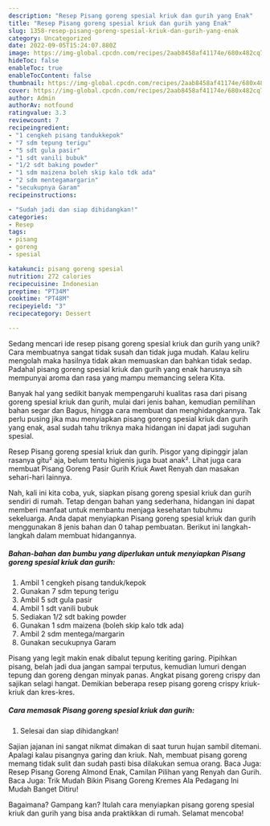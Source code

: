 ```yaml
---
description: "Resep Pisang goreng spesial kriuk dan gurih yang Enak"
title: "Resep Pisang goreng spesial kriuk dan gurih yang Enak"
slug: 1358-resep-pisang-goreng-spesial-kriuk-dan-gurih-yang-enak
category: Uncategorized
date: 2022-09-05T15:24:07.880Z
image: https://img-global.cpcdn.com/recipes/2aab8458af41174e/680x482cq70/pisang-goreng-spesial-kriuk-dan-gurih-foto-resep-utama.jpg
hideToc: false
enableToc: true
enableTocContent: false
thumbnail: https://img-global.cpcdn.com/recipes/2aab8458af41174e/680x482cq70/pisang-goreng-spesial-kriuk-dan-gurih-foto-resep-utama.jpg
cover: https://img-global.cpcdn.com/recipes/2aab8458af41174e/680x482cq70/pisang-goreng-spesial-kriuk-dan-gurih-foto-resep-utama.jpg
author: Admin
authorAv: notfound
ratingvalue: 3.3
reviewcount: 7
recipeingredient:
- "1 cengkeh pisang tandukkepok"
- "7 sdm tepung terigu"
- "5 sdt gula pasir"
- "1 sdt vanili bubuk"
- "1/2 sdt baking powder"
- "1 sdm maizena boleh skip kalo tdk ada"
- "2 sdm mentegamargarin"
- "secukupnya Garam"
recipeinstructions:

- "Sudah jadi dan siap dihidangkan!"
categories:
- Resep
tags:
- pisang
- goreng
- spesial

katakunci: pisang goreng spesial 
nutrition: 272 calories
recipecuisine: Indonesian
preptime: "PT34M"
cooktime: "PT48M"
recipeyield: "3"
recipecategory: Dessert

---
```





Sedang mencari ide resep pisang goreng spesial kriuk dan gurih yang unik? Cara membuatnya sangat tidak susah dan tidak juga mudah. Kalau keliru mengolah maka hasilnya tidak akan memuaskan dan bahkan tidak sedap. Padahal pisang goreng spesial kriuk dan gurih yang enak harusnya sih mempunyai aroma dan rasa yang mampu memancing selera Kita.





Banyak hal yang sedikit banyak mempengaruhi kualitas rasa dari pisang goreng spesial kriuk dan gurih, mulai dari jenis bahan, kemudian pemilihan bahan segar dan Bagus, hingga cara membuat dan menghidangkannya. Tak perlu pusing jika mau menyiapkan pisang goreng spesial kriuk dan gurih yang enak,      asal sudah tahu triknya maka hidangan ini dapat jadi suguhan spesial.














Resep Pisang goreng spesial kriuk dan gurih. Pisgor yang dipinggir jalan rasanya gitu² aja, belum tentu higienis juga buat anak². Lihat juga cara membuat Pisang Goreng Pasir Gurih Kriuk Awet Renyah dan masakan sehari-hari lainnya.






Nah, kali ini kita coba, yuk, siapkan pisang goreng spesial kriuk dan gurih sendiri di rumah. Tetap dengan bahan yang sederhana, hidangan ini dapat memberi manfaat untuk membantu menjaga kesehatan tubuhmu sekeluarga. Anda dapat menyiapkan Pisang goreng spesial kriuk dan gurih menggunakan 8 jenis bahan dan 0 tahap pembuatan. Berikut ini langkah-langkah dalam membuat hidangannya.

<!--inarticleads1-->

##### Bahan-bahan dan bumbu yang diperlukan untuk menyiapkan Pisang goreng spesial kriuk dan gurih:

1. Ambil 1 cengkeh pisang tanduk/kepok
1. Gunakan 7 sdm tepung terigu
1. Ambil 5 sdt gula pasir
1. Ambil 1 sdt vanili bubuk
1. Sediakan 1/2 sdt baking powder
1. Gunakan 1 sdm maizena (boleh skip kalo tdk ada)
1. Ambil 2 sdm mentega/margarin
1. Gunakan secukupnya Garam


Pisang yang legit makin enak dibalut tepung keriting garing. Pipihkan pisang, belah jadi dua jangan sampai terputus, kemudian lumuri dengan tepung dan goreng dengan minyak panas. Angkat pisang goreng crispy dan sajikan selagi hangat. Demikian beberapa resep pisang goreng crispy kriuk-kriuk dan kres-kres. 

<!--inarticleads2-->

##### Cara memasak Pisang goreng spesial kriuk dan gurih:


1. Selesai dan siap dihidangkan!

Sajian jajanan ini sangat nikmat dimakan di saat turun hujan sambil ditemani. Apalagi kalau pisangnya garing dan kriuk. Nah, membuat pisang goreng memang tidak sulit dan sudah pasti bisa dilakukan semua orang. Baca Juga: Resep Pisang Goreng Almond Enak, Camilan Pilihan yang Renyah dan Gurih. Baca Juga: Trik Mudah Bikin Pisang Goreng Kremes Ala Pedagang Ini Mudah Banget Ditiru! 

Bagaimana? Gampang kan? Itulah cara menyiapkan pisang goreng spesial kriuk dan gurih yang bisa anda praktikkan di rumah. Selamat mencoba!
